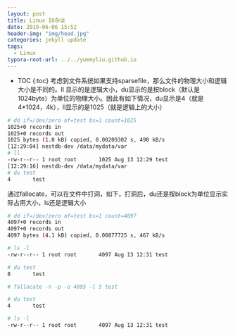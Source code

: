 ```yaml
---
layout: post
title: Linux IO杂谈
date: 2019-06-06 15:52
header-img: "img/head.jpg"
categories: jekyll update
tags:
  - Linux
typora-root-url: ../../yummyliu.github.io
---
```


* TOC
{:toc}
考虑到文件系统如果支持sparsefile，那么文件的物理大小和逻辑大小是不同的。ll 显示的是逻辑大小，du显示的是按block（默认是1024byte）为单位的物理大小。因此有如下情况，du显示是4（就是4*1024，4k），ll显示的是1025（就是逻辑上的大小）

```bash
# dd if=/dev/zero of=test bs=1 count=1025
1025+0 records in
1025+0 records out
1025 bytes (1.0 kB) copied, 0.00209302 s, 490 kB/s
[12:29:04] nestdb-dev /data/mydata/var
# ll
-rw-r--r-- 1 root root       1025 Aug 13 12:29 test
[12:29:16] nestdb-dev /data/mydata/var
# du test
4       test
```

通过fallocate，可以在文件中打洞，如下，打洞后，du还是按block为单位显示实际占用大小，ls还是逻辑大小

```bash
# dd if=/dev/zero of=test bs=1 count=4097
4097+0 records in
4097+0 records out
4097 bytes (4.1 kB) copied, 0.00877725 s, 467 kB/s

# ls -l
-rw-r--r-- 1 root root       4097 Aug 13 12:31 test

# du test
8       test

# fallocate -n -p -o 4095 -l 5 test

# du test
4       test

# ls -l
-rw-r--r-- 1 root root       4097 Aug 13 12:31 test
```


